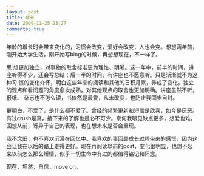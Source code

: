 ```yaml
---
layout: post
title: 成长
date: 2009-11-25 23:27
comments: true
---
```

年龄的增长时会带来变化的，习惯会改变，爱好会改变，人也会变。想想两年前，刚开始大学生活，刚开始写blog的时候，再想想现在，不一样了。

思 想更加独立，对事物的取舍标准更为理性、明晰。这一年中，前半的时间，讲座听得不少，还会写总结；后一半的时间，有讲座也不愿意听。只是渐渐就不为这种习 惯的变化介怀，明白这些年来的阅读和其他的日积月累，养成了变化。独立的观点和看问题的角度愈发成熟，对其他观点的取舍也更加明确。讲座虽然不听，报纸、 杂志也不怎么读，书依然是最爱，从未改变，也防止我固步自封。

更明白，不爱了，是什么都不爱了。曾经的频繁更新和短信是欣喜，如今是厌恶。有过crush是真，接下来的了解也是必不可少。奈何我眼见缺点更多，想爱也难。回想从前，讶异于自己的表现，也在想未来是否会重现。

我不念旧，也不喜欢沉浸在回忆中。我喜欢的事回顾成长过程带来的感悟，因为这会让我在以后的路上走得更好。现在再阅读以前的post，变化很明显，也想不起来以前怎么那么矫情，似乎一切生命中有过的都值得铭记和怀念。

现在，坦然，自信，move on。
